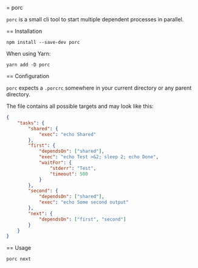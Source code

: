 = porc

`porc` is a small cli tool to start multiple dependent processes in parallel.

== Installation

```shell
npm install --save-dev porc
```

When using Yarn:

```shell
yarn add -D porc
```

== Configuration

`porc` expects a `.porcrc` somewhere in your current directory or any parent directory.

The file contains all possible targets and may look like this:

```json
{
    "tasks": {
        "shared": {
            "exec": "echo Shared"
        },
        "first": {
            "dependsOn": ["shared"],
            "exec": "echo Test >&2; sleep 2; echo Done",
            "waitFor": {
                "stderr": "Test",
                "timeout": 500
            }
        },
        "second": {
            "dependsOn": ["shared"],
            "exec": "echo Some second output"
        },
        "next": {
            "dependsOn": ["first", "second"]
        }
    }
}
```

== Usage

```sh
porc next
```
